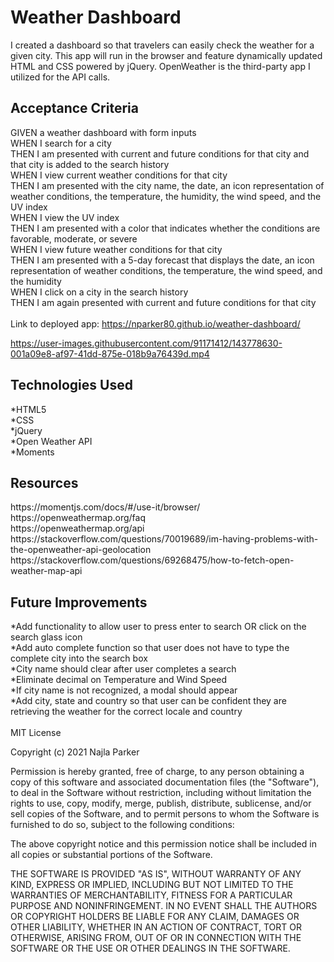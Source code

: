 <h1>Weather Dashboard</h1>

I created a dashboard so that travelers can easily check the weather for a given city. This app will run in the browser and feature dynamically updated HTML and CSS powered by jQuery. OpenWeather is the third-party app I utilized for the API calls.

## Acceptance Criteria

GIVEN a weather dashboard with form inputs
<br>
WHEN I search for a city
<br>
THEN I am presented with current and future conditions for that city and that city is added to the search history
<br>
WHEN I view current weather conditions for that city
<br>
THEN I am presented with the city name, the date, an icon representation of weather conditions, the temperature, the humidity, the wind speed, and the UV index
<br>
WHEN I view the UV index
<br>
THEN I am presented with a color that indicates whether the conditions are favorable, moderate, or severe
<br>
WHEN I view future weather conditions for that city
<br>
THEN I am presented with a 5-day forecast that displays the date, an icon representation of weather conditions, the temperature, the wind speed, and the humidity
<br>
WHEN I click on a city in the search history
<br>
THEN I am again presented with current and future conditions for that city
<br>
<br>
Link to deployed app: https://nparker80.github.io/weather-dashboard/

https://user-images.githubusercontent.com/91171412/143778630-001a09e8-af97-41dd-875e-018b9a76439d.mp4
<h2>Technologies Used</h2>
*HTML5
<br>
*CSS
<br>
*jQuery
<br>
*Open Weather API
<br>
*Moments

<h2>Resources</h2>
https://momentjs.com/docs/#/use-it/browser/
<br>
https://openweathermap.org/faq
<br>
https://openweathermap.org/api
<br>
https://stackoverflow.com/questions/70019689/im-having-problems-with-the-openweather-api-geolocation
<br>
https://stackoverflow.com/questions/69268475/how-to-fetch-open-weather-map-api

<h2>Future Improvements</h2>
*Add functionality to allow user to press enter to search OR click on the search glass icon
<br>
*Add auto complete function so that user does not have to type the complete city into the search box
<br>
*City name should clear after user completes a search
<br>
*Eliminate decimal on Temperature and Wind Speed
<br>
*If city name is not recognized, a modal should appear
<br>
*Add city, state and country so that user can be confident they are retrieving the weather for the correct locale and country
<br>
<br>
MIT License

Copyright (c) 2021 Najla Parker

Permission is hereby granted, free of charge, to any person obtaining a copy
of this software and associated documentation files (the "Software"), to deal
in the Software without restriction, including without limitation the rights
to use, copy, modify, merge, publish, distribute, sublicense, and/or sell
copies of the Software, and to permit persons to whom the Software is
furnished to do so, subject to the following conditions:

The above copyright notice and this permission notice shall be included in all
copies or substantial portions of the Software.

THE SOFTWARE IS PROVIDED "AS IS", WITHOUT WARRANTY OF ANY KIND, EXPRESS OR
IMPLIED, INCLUDING BUT NOT LIMITED TO THE WARRANTIES OF MERCHANTABILITY,
FITNESS FOR A PARTICULAR PURPOSE AND NONINFRINGEMENT. IN NO EVENT SHALL THE
AUTHORS OR COPYRIGHT HOLDERS BE LIABLE FOR ANY CLAIM, DAMAGES OR OTHER
LIABILITY, WHETHER IN AN ACTION OF CONTRACT, TORT OR OTHERWISE, ARISING FROM,
OUT OF OR IN CONNECTION WITH THE SOFTWARE OR THE USE OR OTHER DEALINGS IN THE
SOFTWARE.
